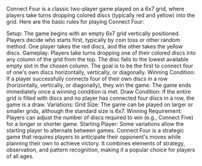 Connect Four is a classic two-player game played on a 6x7 grid, where players take turns dropping colored discs (typically red and yellow) into the grid. Here are the basic rules for playing Connect Four:

Setup:
The game begins with an empty 6x7 grid vertically positioned.
Players decide who starts first, typically by coin toss or other random method.
One player takes the red discs, and the other takes the yellow discs.
Gameplay:
Players take turns dropping one of their colored discs into any column of the grid from the top.
The disc falls to the lowest available empty slot in the chosen column.
The goal is to be the first to connect four of one's own discs horizontally, vertically, or diagonally.
Winning Condition:
If a player successfully connects four of their own discs in a row (horizontally, vertically, or diagonally), they win the game.
The game ends immediately once a winning condition is met.
Draw Condition:
If the entire grid is filled with discs and no player has connected four discs in a row, the game is a draw.
Variations:
Grid Size: The game can be played on larger or smaller grids, although the standard size is 6x7.
Winning Requirement: Players can adjust the number of discs required to win (e.g., Connect Five) for a longer or shorter game.
Starting Player: Some variations allow the starting player to alternate between games.
Connect Four is a strategic game that requires players to anticipate their opponent's moves while planning their own to achieve victory. It combines elements of strategy, observation, and pattern recognition, making it a popular choice for players of all ages.
